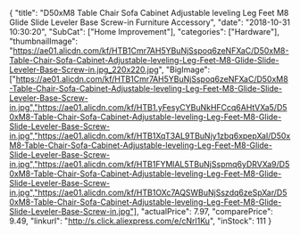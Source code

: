 {
	"title": "D50xM8 Table Chair Sofa Cabinet Adjustable leveling Leg Feet M8 Glide Slide Leveler Base Screw-in Furniture Accessory",
	"date": "2018-10-31 10:30:20",
	"SubCat": ["Home Improvement"],
	"categories": ["Hardware"],
	"thumbnailImage": "https://ae01.alicdn.com/kf/HTB1Cmr7AH5YBuNjSspoq6zeNFXaC/D50xM8-Table-Chair-Sofa-Cabinet-Adjustable-leveling-Leg-Feet-M8-Glide-Slide-Leveler-Base-Screw-in.jpg_220x220.jpg",
	"BigImage": ["https://ae01.alicdn.com/kf/HTB1Cmr7AH5YBuNjSspoq6zeNFXaC/D50xM8-Table-Chair-Sofa-Cabinet-Adjustable-leveling-Leg-Feet-M8-Glide-Slide-Leveler-Base-Screw-in.jpg","https://ae01.alicdn.com/kf/HTB1.yFesyCYBuNkHFCcq6AHtVXa5/D50xM8-Table-Chair-Sofa-Cabinet-Adjustable-leveling-Leg-Feet-M8-Glide-Slide-Leveler-Base-Screw-in.jpg","https://ae01.alicdn.com/kf/HTB1XqT3AL9TBuNjy1zbq6xpepXaI/D50xM8-Table-Chair-Sofa-Cabinet-Adjustable-leveling-Leg-Feet-M8-Glide-Slide-Leveler-Base-Screw-in.jpg","https://ae01.alicdn.com/kf/HTB1FYMlAL5TBuNjSspmq6yDRVXa9/D50xM8-Table-Chair-Sofa-Cabinet-Adjustable-leveling-Leg-Feet-M8-Glide-Slide-Leveler-Base-Screw-in.jpg","https://ae01.alicdn.com/kf/HTB1OXc7AQSWBuNjSszdq6zeSpXar/D50xM8-Table-Chair-Sofa-Cabinet-Adjustable-leveling-Leg-Feet-M8-Glide-Slide-Leveler-Base-Screw-in.jpg"],
	"actualPrice": 7.97,
	"comparePrice": 9.49,
	"linkurl": "http://s.click.aliexpress.com/e/cNrl1Ku",
	"inStock": 111
}
